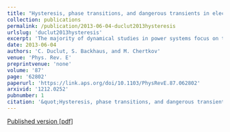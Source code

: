 ```yaml
---
title: "Hysteresis, phase transitions, and dangerous transients in electrical power distribution systems"
collection: publications
permalink: /publication/2013-06-04-duclut2013hysteresis
urlslug: 'duclut2013hysteresis'
excerpt: 'The majority of dynamical studies in power systems focus on the high-voltage transmission grids where models consider large generators interacting with crude aggregations of individual small loads. However, new phenomena have been observed indicating that the spatial distribution of collective, nonlinear contribution of these small loads in the low-voltage distribution grid is crucial to the outcome of these dynamical transients. To elucidate the phenomenon, we study the dynamics of voltage and power flows in a spatially extended distribution feeder (circuit) connecting many asynchronous induction motors and discover that this relatively simple 1+1 (space+time) dimensional system exhibits a plethora of nontrivial spatiotemporal effects, some of which may be dangerous for power system stability. Long-range motor-motor interactions mediated by circuit voltage and electrical power flows result in coexistence and segregation of spatially extended phases defined by individual motor states, a ‚Äúnormal‚Äù state where the motors‚Äô mechanical (rotation) frequency is slightly smaller than the nominal frequency of the basic ac flows and a ‚Äústalled‚Äù state where the mechanical frequency is small. Transitions between the two states can be initiated by a perturbation of the voltage or base frequency at the head of the distribution feeder. Such behavior is typical of first-order phase transitions in physics, and this 1+1 dimensional model shows many other properties of a first-order phase transition with the spatial distribution of the motors‚Äô mechanical frequency playing the role of the order parameter. In particular, we observe (a) propagation of the phase-transition front with the constant speed (in very long feeders) and (b) hysteresis in transitions between the normal and stalled (or partially stalled) phases.'
date: 2013-06-04
authors: 'C. Duclut, S. Backhaus, and M. Chertkov'
venue: 'Phys. Rev. E'
preprintvenue: 'none'
volume: '87'
page: '62802'
paperurl: 'https://link.aps.org/doi/10.1103/PhysRevE.87.062802'
arxivid: '1212.0252'
pubnumber: 1
citation: '&quot;Hysteresis, phase transitions, and dangerous transients in electrical power distribution systems&quot;, C. Duclut, S. Backhaus, and M. Chertkov, <i>Phys. Rev. E</i> <b>87</b>, 62802 (2013).'
---
```

[Published version <i class="fa fa-external-link-alt fa-xs" aria-hidden="true"></i>](https://link.aps.org/doi/10.1103/PhysRevE.87.062802)
[[pdf] <i class="fa fa-download fa-xs" aria-hidden="true"></i>](http://charlieduclut.github.io/files/duclut2013hysteresis.pdf)
<br/>